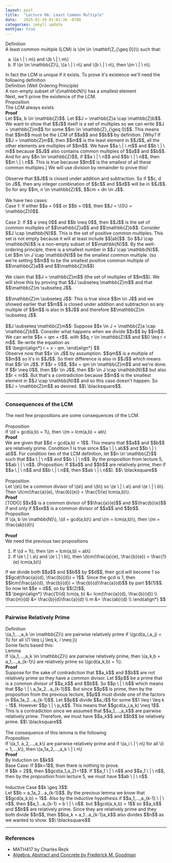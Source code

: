 ```yaml
---
layout: post
title:  "Lecture 06: Least Common Multiple"
date:   2025-01-29 01:01:36 -0700
categories: jekyll update
mathjax: true
---
```

<div class="mintheaderdiv">
Definition
</div>
<div class="mintbodydiv">
A least common multiple (LCM) is \(m \in \mathbf{Z_{\geq 0}}\) such that:
<ol type="a">
	<li>\(a \ | \ m\) and \(b \ | \ m\)</li>
	<li>If \(n \in \mathbb{Z}\), \(a \ | \ n\) and \(b \ | \ n\), then \(m \ | \ n\).</li>
</ol>
</div>
In fact the LCM is unique if it exists. To prove it's existence we'll need the following definition
<br>
<!------------------------------------------------------------------------>
<div class="mintheaderdiv">
Definition (Well Ordering Principle)
</div>
<div class="mintbodydiv">
A non-empty subset of \(\mathbb{N}\) has a smallest element
</div>
Next, we'll prove the existence of the LCM.
<br>
<!------------------------------------------------------------------------>
<div class="peachheaderdiv">
Proposition
</div>
<div class="peachbodydiv">
The LCM always exists
</div>
<b>Proof</b>
<br>
Let $$a, b \in \mathbb{Z}$$. Let $$J = \mathbb{Z}a \cap \mathbb{Z}b$$. We want to show that $$J$$ itself is a set of multiples so we can write $$J = \mathbb{Z}m$$ for some $$m \in \mathbb{Z}_{\geq 0}$$. This means that $$m$$ must be the LCM of $$a$$ and $$b$$ by definition. [Why? If $$J = \mathbb{Z}m$$, then $$m$$ is the least element in $$J$$, all the other elements are multiples of $$m$$. We have $$a \ | \ m$$ and $$b \ | \ m$$ because $$J$$ also contains common multiples of $$a$$ and $$b$$. And for any $$n \in \mathbb{Z}$$, if $$a \ | \ n$$ and $$b \ | \ n$$, then $$m \ | \ n$$. This is true because $$m$$ is the smallest of all these common multiples.] We will use division by remainder to prove this!
<br>
<br>
Observe that $$J$$ is closed under addition and subtraction. So if $$c, d \in J$$, then any integer combination of $$c$$ and $$d$$ will be in $$J$$. So for any $$m, n \in \mathbb{Z}$$,  $$cm + dn \in J$$.
<br>
<br>
We have two cases:
<br>
Case 1: If either $$a = 0$$ or $$b = 0$$, then $$J = \{0\} = \mathbb{Z}0$$.
<br>
<br>
Case 2: If $$ a \neq 0$$ and $$b \neq 0$$, then $$J$$ is the set of common multiples of $$\mathbb{Z}a$$ and $$\mathbb{Z}b$$. Consider $$J \cap \mathbb{N}$$. This is the set of positive common multiples. This set is not empty because it will at least include $$|ab|$$. So $$J \cap \mathbb{N}$$ is a non-empty subset of $$\mathbb{N}$$. By the well-ordering principle, there is a smallest number in $$J \cap \mathbb{N}$$. Let $$m \in J \cap \mathbb{N}$$ be the smallest common multiple. (so we're setting $$m$$ to be the smallest positive common multiple of $$\mathbb{Z}a$$ and $$\mathbb{Z}b$$)
<br>
<br>
We claim that $$J = \mathbb{Z}m$$ (the set of multiples of $$m$$). We will show this by proving that $$J \subseteq \mathbb{Z}m$$ and that $$\mathbb{Z}m \subseteq J$$. 
<br>
<br>
$$\mathbb{Z}m \subseteq J$$: This is true since $$m \in J$$ and we showed earlier that $$m$$ is closed under addition and subtraction so any multiple of $$m$$ is also in $$J$$ and therefore $$\mathbb{Z}m \subseteq J$$.
<br>
<br>
$$J \subseteq \mathbb{Z}m$$: Suppose $$x \in J = \mathbb{Z}a \cap \mathbb{Z}b$$. Consider what happens when we divide $$x$$ by $$m$$. We can write $$x = qm + r$$. with $$q, r \in \mathbb{Z}$$ and $$0 \leq r < m$$. Re-write the equation as
<div>
$$
\begin{align*}
r = x - qm.
\end{align*}
$$
</div>
Observe now that $$x \in J$$ by assumption. $$qm$$ is a multiple of $$m$$ so it's in $$J$$. So their difference is also in $$J$$ which means that $$r \in J$$. If $$r = 0$$, $$x = qm \in \mathbb{Z}m$$ and we're done. If $$r \neq 0$$, then $$r \in J$$, then $$r \in J \cap \mathbb{N}$$ but also $$r < m$$. But that's a contradiction because $$m$$ is the smallest element in $$J \cap \mathbb{N}$$ and so this case doesn't happen. So $$J = \mathbb{Z}m$$ as desired. $$\ \blacksquare$$.
<hr>

<!------------------------------------------------------------------------>
<h3>Consequences of the LCM</h3>
The next few propositions are some consequences of the LCM.
<br>
<br>
<div class="peachheaderdiv">
Proposition
</div>
<div class="peachbodydiv">
If \(d = gcd(a,b) = 1\), then \(m = lcm(a,b) = ab\)
</div>
<!------------------------------------------------------------------------>
<b>Proof</b>
<br>
We are given that $$d = gcd(a,b) = 1$$. This means that $$a$$ and $$b$$ are relatively prime. Condition 1 is true since $$a \ | \ ab$$ and $$b \ | \ ab$$. For condition two of the LCM definition, let $$n \in \mathbb{Z}$$ such that $$a \ | \ n$$ and $$b \ | \ n$$. By the proposition from lecture 5, $$ab \ | \ n$$. (Proposition: If $$a$$ and $$b$$ are relatively prime, then if $$a \ | \ n$$ and $$b \ | \ n$$, then $$ab \ | \ n$$). $$\ \blacksquare$$
<br>
<br>
<!------------------------------------------------------------------------>
<div class="peachheaderdiv">
Proposition
</div>
<div class="peachbodydiv">
Let \(e\) be a common divisor of \(a\) and \(b\) so \(e \ | \ a\) and \(e \ | \ b\). Then \(lcm(\frac{a}{e}, \frac{b}{e}) = \frac{1}{e} lcm(a,b)\). 
</div>
<!------------------------------------------------------------------------>
<b>Proof</b>
<br>
[TODO] $$x$$ is a common divisor of $$\frac{a}{e}$$ and $$\frac{b}{e}$$ if and only if $$xe$$ is a common divisor of $$a$$ and $$b$$. 
<br>
<!------------------------------------------------------------------------>
<div class="peachheaderdiv">
Proposition
</div>
<div class="peachbodydiv">
If \(a, b \in \mathbb{N}\), \(d = gcd(a,b)\) and \(m = lcm(a,b)\), then \(m = \frac{ab}{d}\)
</div>
<!------------------------------------------------------------------------>
<br>
<b>Proof</b>
<br>
We need the previous two propositions
<ol>
	<li>If \(d = 1\), then \(m = lcm(a,b) = ab\)</li>
	<li>If \(e \ | \ a\) and \(e \ | \ b\), then \(lcm(\frac{a}{e}, \frac{b}{e}) = \frac{1}{e} lcm(a,b)\)</li>
</ol>
If we divide both $$a$$ and $$b$$ by $$d$$, their gcd will become 1 so $$gcd(\frac{a}{d}, \frac{b}{d}) = 1$$. Since the gcd is 1, then $$lcm(\frac{a}{d}, \frac{b}{d}) = \frac{b}{d}\frac{a}{d}$$ by part $$(1)$$. So now let $$e = d$$, so by $$(2)$$, 
<div>
$$
\begin{align*}
\frac{1}{d} lcm(a, b) &= lcm(\frac{a}{d}, \frac{b}{d}) \\
\frac{m}{d}  &= \frac{b}{d}\frac{a}{d} \\
m &= \frac{ab}{d} \\
\end{align*}
$$
</div>
<hr>
<!------------------------------------------------------------------------>
<h3>Pairwise Relatively Prime</h3>
<div class="mintheaderdiv">
Definition
</div>
<div class="mintbodydiv">
\(a_1,...,a_k \in \mathbb{Z}\) are pairwise relatively prime if \(gcd(a_i,a_j) = 1\) for all \(1 \leq i,j \leq k, i \neq j\)
</div>
Some facts based this:
<!------------------------------------------------------------------------>
<div class="yellowheaderdiv">
Lemma
</div>
<div class="yellowbodydiv">
If \(a_1,...,a_k \in \mathbb{Z}\) are pairwise relatively prime, then \(a_k,b = a_1,...,a_{k-1}\) are relatively prime so \(gcd(a_k,b) = 1\). 
</div>
<!------------------------------------------------------------------------>
<b>Proof</b>
<br>
Suppose for the sake of contradiction that $$a_k$$ and $$b$$ are not relatively prime so they have a common divisor. Let $$p$$ be a prime that is a common divisor of $$a_k$$ and $$b$$. So $$p \ | \ b$$ which means that $$p \ | \ a_1a_2...a_{k-1}$$. But since $$p$$ is prime, then by the proposition from the previous lecture, $$p$$ must divide one of the factors in $$a_1a_2...a_{k-1}$$. Let $$p$$ divide $$a_i$$ for some $$1 \leq i \leq k - 1$$. However $$p \ | \ p_k$$. This means that $$gcd(a_i,a_k) \neq 1$$. This is a contradiction since we assumed that $$a_1,...,a_k$$ are pairwise relatively prime. Therefore, we must have $$a_k$$ and $$b$$ be relatively prime. $$\ \blacksquare$$
<br>
<br>
The consequence of this lemma is the following
<br>
<!------------------------------------------------------------------------>
<div class="peachheaderdiv">
Proposition
</div>
<div class="peachbodydiv">
If \(a_1, a_2,...,a_k\) are pairwise relatively prime and if \(a_i \ | \ n\) for all \(i = 1,...,k\), then \(a_1a_2,...,a_k \ | \ n\) 
</div>
<!------------------------------------------------------------------------>
<b>Proof</b>
<br>
By Induction on $$k$$ 
<br>
Base Case: If $$k=1$$, then there is nothing to prove. 
<br>
If $$k = 2$$, then $$gcd(a_1,a_2)=1$$. If $$a_1 \ | \ n$$ and $$a_1 \ | \ n$$, then by the proposition from lecture 5, we must have $$ab \ | \ n$$.
<br>
<br>
Inductive Case $$k \geq 3$$: <br>
Let $$b = a_1a_2...a_{k-1}$$.  By the previous lemma we know that $$gcd(a_k,b) = 1$$. Also by the inductive hypothesis if $$a_1,...,a_{k-1} \ | \ n$$, then $$a_1...a_{k-1} = b \ | \ n$$. but $$gcd(a_k,b) = 1$$ so $$a_k$$ and $$b$$ are relatively prime. Since they are relatively prime and they both divide $$n$$, then $$ba_k = a_1...a_{k-1}a_k$$ also divides $$n$$ as we wanted to show. $$\ \blacksquare$$
<hr>
<!------------------------------------------------------------------------>
<h3>References</h3>
<ul>
<li>MATH417 by Charles Rezk</li>
<li><a href="https://homepage.divms.uiowa.edu/~goodman/algebrabook.dir/algebrabook.html">Algebra: Abstract and Concrete by Frederick M. Goodman</a></li>
</ul>






















